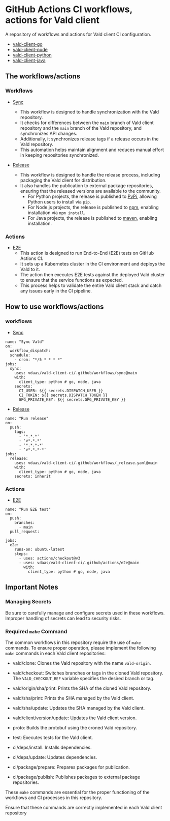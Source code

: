# GitHub Actions CI workflows, actions for Vald client

A repository of workflows and actions for Vald client CI configuration.

- [vald-client-go](https://github.com/vdaas/vald-client-go)
- [vald-client-node](https://github.com/vdaas/vald-client-node)
- [vald-client-python](https://github.com/vdaas/vald-client-python)
- [vald-client-java](https://github.com/vdaas/vald-client-java)

## The workflows/actions

### Workflows

- [Sync](./.github/workflows/sync.yaml)
  - This workflow is designed to handle synchronization with the Vald repository.
  - It checks for differences between the `main` branch of Vald client repository and the `main` branch of the Vald repository, and synchronizes API changes.
  - Additionally, it synchronizes release tags if a release occurs in the Vald repository.
  - This automation helps maintain alignment and reduces manual effort in keeping repositories synchronized.

- [Release](./.github/workflows/_release.yaml)
  - This workflow is designed to handle the release process, including  packaging the Vald client for distribution.
  - It also handles the publication to external package repositories, ensuring that the released versions are available to the community.
    - For Python projects, the release is published to [PyPi](https://pypi.org/project/vald-client-python/), allowing Python users to install via `pip`.
    - For Node.js projects, the release is published to [npm](https://www.npmjs.com/package/vald-client-node), enabling installation via `npm install`.
    - For Java projects, the release is published to [maven](https://central.sonatype.com/artifact/org.vdaas.vald/vald-client-java), enabling installation.

### Actions

- [E2E](./.github/actions/e2e/action.yaml)
  - This action is designed to run End-to-End (E2E) tests on GitHub Actions CI.
  - It sets up a Kubernetes cluster in the CI environment and deploys the Vald to it.
  - The action then executes E2E tests against the deployed Vald cluster to ensure that the service functions as expected.
  - This process helps to validate the entire Vald client stack and catch any issues early in the CI pipeline.

## How to use workflows/actions

### workflows

- [Sync](./.github/workflows/sync.yaml)

```
name: "Sync Vald"
on:
  workflow_dispatch:
  schedule:
    - cron: "*/5 * * * *"
jobs:
  sync:
    uses: vdaas/vald-client-ci/.github/workflows/sync@main
    with:
      client_type: python # go, node, java
    secrets:
      CI_USER: ${{ secrets.DISPATCH_USER }}
      CI_TOKEN: ${{ secrets.DISPATCH_TOKEN }}
      GPG_PRIVATE_KEY: ${{ secrets.GPG_PRIVATE_KEY }}
```

- [Release](./.github/workflows/_release.yaml)

```
name: "Run release"
on:
  push:
    tags:
      - '*.*.*'
      - 'v*.*.*'
      - '*.*.*-*'
      - 'v*.*.*-*'
jobs:
  release:
    uses: vdaas/vald-client-ci/.github/workflows/_release.yaml@main
    with:
      client_type: python # go, node, java
    secrets: inherit

```

### Actions

- [E2E](./.github/actions/e2e/action.yaml)

```
name: "Run E2E test"
on:
  push:
    branches:
      - main
  pull_request:

jobs:
  e2e:
    runs-on: ubuntu-latest
    steps:
      - uses: actions/checkout@v3
      - uses: vdaas/vald-client-ci/.github/actions/e2e@main
        with:
          client_type: python # go, node, java
````

## Important Notes

### Managing Secrets

Be sure to carefully manage and configure secrets used in these workflows. Improper handling of secrets can lead to security risks.

### Required `make` Command

The common workflows in this repository require the use of `make` commands. To ensure proper operation, please implement the following `make` commands in each Vald client repositories:

- vald/clone: Clones the Vald repository with the name `vald-origin`.

- vald/checkout: Switches branches or tags in the cloned Vald repository. The `VALD_CHECKOUT_REF` variable specifies the desired branch or tag.

- vald/origin/sha/print: Prints the SHA of the cloned Vald repository.

- vald/sha/print: Prints the SHA managed by the Vald client.

- vald/sha/update: Updates the SHA managed by the Vald client.

- vald/client/version/update: Updates the Vald client version.

- proto: Builds the protobuf using the croned Vald repository.

- test: Executes tests for the Vald client.

- ci/deps/install: Installs dependencies.

- ci/deps/update: Updates dependencies.

- ci/package/prepare: Prepares packages for publication.

- ci/package/publish: Publishes packages to external package repositories.


These `make` commands are essential for the proper functioning of the workflows and CI processes in this repository.

Ensure that these commands are correctly implemented in each Vald client repository
